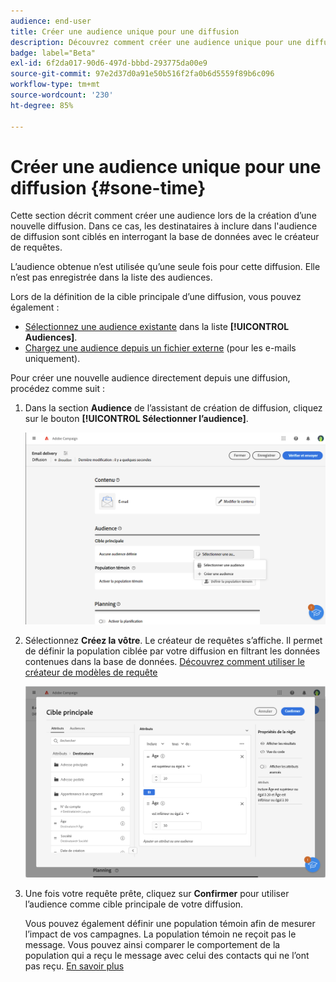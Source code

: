 ```yaml
---
audience: end-user
title: Créer une audience unique pour une diffusion
description: Découvrez comment créer une audience unique pour une diffusion.
badge: label="Beta"
exl-id: 6f2da017-90d6-497d-bbbd-293775da00e9
source-git-commit: 97e2d37d0a91e50b516f2fa0b6d5559f89b6c096
workflow-type: tm+mt
source-wordcount: '230'
ht-degree: 85%

---
```


# Créer une audience unique pour une diffusion {#sone-time}

Cette section décrit comment créer une audience lors de la création d’une nouvelle diffusion. Dans ce cas, les destinataires à inclure dans l&#39;audience de diffusion sont ciblés en interrogant la base de données avec le créateur de requêtes.

L’audience obtenue n’est utilisée qu’une seule fois pour cette diffusion. Elle n’est pas enregistrée dans la liste des audiences.

Lors de la définition de la cible principale d’une diffusion, vous pouvez également :

* [Sélectionnez une audience existante](add-audience.md) dans la liste **[!UICONTROL Audiences]**.
* [Chargez une audience depuis un fichier externe](file-audience.md) (pour les e-mails uniquement).

Pour créer une nouvelle audience directement depuis une diffusion, procédez comme suit :

1. Dans la section **Audience** de l’assistant de création de diffusion, cliquez sur le bouton **[!UICONTROL Sélectionner l’audience]**.

   ![](assets/segment-builder0.png)

1. Sélectionnez **Créez la vôtre**. Le créateur de requêtes s’affiche. Il permet de définir la population ciblée par votre diffusion en filtrant les données contenues dans la base de données. [Découvrez comment utiliser le créateur de modèles de requête](../query/query-modeler-overview.md)

   ![](assets/segment-builder.png)

1. Une fois votre requête prête, cliquez sur **Confirmer** pour utiliser l’audience comme cible principale de votre diffusion.

   Vous pouvez également définir une population témoin afin de mesurer l’impact de vos campagnes. La population témoin ne reçoit pas le message. Vous pouvez ainsi comparer le comportement de la population qui a reçu le message avec celui des contacts qui ne l’ont pas reçu. [En savoir plus](control-group.md)

